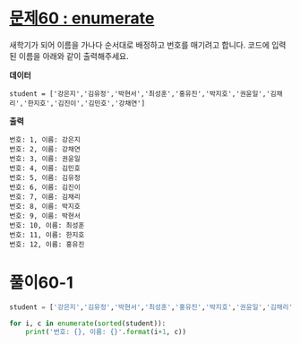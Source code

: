 # [문제60 : enumerate](https://www.notion.so/60-enumerate-67739bdf1cae4b00bbc185ff7a86b20e)

새학기가 되어 이름을 가나다 순서대로 배정하고 번호를 매기려고 합니다.
코드에 입력된 이름을 아래와 같이 출력해주세요.

**데이터**

    student = ['강은지','김유정','박현서','최성훈','홍유진','박지호','권윤일','김채리','한지호','김진이','김민호','강채연']
    
**출력**

    번호: 1, 이름: 강은지
    번호: 2, 이름: 강채연
    번호: 3, 이름: 권윤일
    번호: 4, 이름: 김민호
    번호: 5, 이름: 김유정
    번호: 6, 이름: 김진이
    번호: 7, 이름: 김채리
    번호: 8, 이름: 박지호
    번호: 9, 이름: 박현서
    번호: 10, 이름: 최성훈
    번호: 11, 이름: 한지호
    번호: 12, 이름: 홍유진

# 풀이60-1

``` python
student = ['강은지','김유정','박현서','최성훈','홍유진','박지호','권윤일','김채리','한지호','김진이','김민호','강채연']

for i, c in enumerate(sorted(student)):
    print('번호: {}, 이름: {}'.format(i+1, c))
```